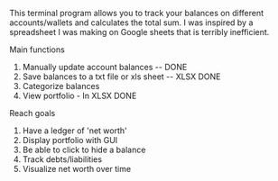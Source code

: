 This terminal program allows you to track your balances on different accounts/wallets and calculates the total sum.  I was inspired by a spreadsheet I was making on Google sheets that is terribly inefficient. 

Main functions
1. Manually update account balances -- DONE
2. Save balances to a txt file or xls sheet -- XLSX DONE
3. Categorize balances
4. View portfolio - In XLSX DONE

Reach goals
1. Have a ledger of 'net worth'
2. Display portfolio with GUI
3. Be able to click to hide a balance
4. Track debts/liabilities
5. Visualize net worth over time
